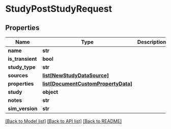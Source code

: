 # StudyPostStudyRequest


## Properties
Name | Type | Description | Notes
------------ | ------------- | ------------- | -------------
**name** | **str** |  | [optional] 
**is_transient** | **bool** |  | [optional] 
**study_type** | **str** |  | [optional] 
**sources** | [**list[NewStudyDataSource]**](NewStudyDataSource.md) |  | [optional] 
**properties** | [**list[DocumentCustomPropertyData]**](DocumentCustomPropertyData.md) |  | [optional] 
**study** | **object** |  | [optional] 
**notes** | **str** |  | [optional] 
**sim_version** | **str** |  | [optional] 

[[Back to Model list]](../README.md#documentation-for-models) [[Back to API list]](../README.md#documentation-for-api-endpoints) [[Back to README]](../README.md)


